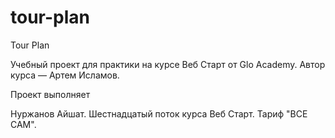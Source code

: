 # tour-plan

Tour Plan

Учебный проект для практики на курсе Веб Старт от Glo Academy. Автор курса — Артем Исламов.





Проект выполняет

Нуржанов Айшат. Шестнадцатый поток курса Веб Старт. Тариф "ВСЕ САМ". 